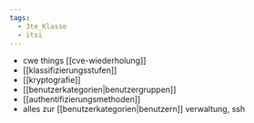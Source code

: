 ```yaml
---
tags:
  - 3te_Klasse
  - itsi
---
```

- cwe things [[cve-wiederholung]]
- [[klassifizierungsstufen]]
- [[kryptografie]]
- [[benutzerkategorien|benutzergruppen]]
- [[authentifizierungsmethoden]]
- alles zur [[benutzerkategorien|benutzern]] verwaltung, ssh